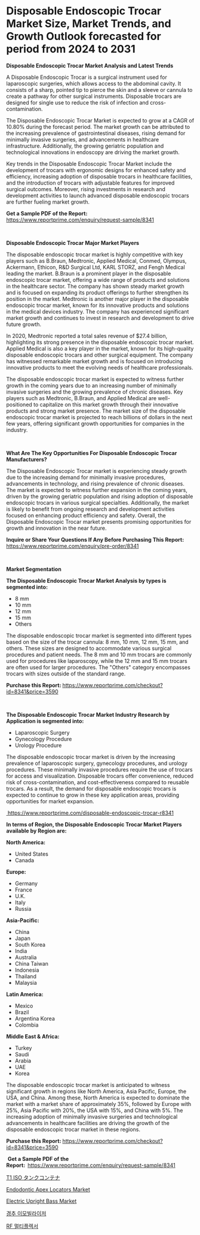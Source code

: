 <p><h1>Disposable Endoscopic Trocar Market Size, Market Trends, and Growth Outlook forecasted for period from 2024 to 2031</h1></p><p><strong>Disposable Endoscopic Trocar Market Analysis and Latest Trends</strong></p>
<p><p>A Disposable Endoscopic Trocar is a surgical instrument used for laparoscopic surgeries, which allows access to the abdominal cavity. It consists of a sharp, pointed tip to pierce the skin and a sleeve or cannula to create a pathway for other surgical instruments. Disposable trocars are designed for single use to reduce the risk of infection and cross-contamination.</p><p>The Disposable Endoscopic Trocar Market is expected to grow at a CAGR of 10.80% during the forecast period. The market growth can be attributed to the increasing prevalence of gastrointestinal diseases, rising demand for minimally invasive surgeries, and advancements in healthcare infrastructure. Additionally, the growing geriatric population and technological innovations in endoscopy are driving the market growth.</p><p>Key trends in the Disposable Endoscopic Trocar Market include the development of trocars with ergonomic designs for enhanced safety and efficiency, increasing adoption of disposable trocars in healthcare facilities, and the introduction of trocars with adjustable features for improved surgical outcomes. Moreover, rising investments in research and development activities to launch advanced disposable endoscopic trocars are further fueling market growth.</p></p>
<p><strong>Get a Sample PDF of the Report:&nbsp;</strong> <a href="https://www.reportprime.com/enquiry/request-sample/8341">https://www.reportprime.com/enquiry/request-sample/8341</a></p>
<p>&nbsp;</p>
<p><strong>Disposable Endoscopic Trocar Major Market Players</strong></p>
<p><p>The disposable endoscopic trocar market is highly competitive with key players such as B.Braun, Medtronic, Applied Medical, Conmed, Olympus, Ackermann, Ethicon, R&D Surgical Ltd, KARL STORZ, and Fengh Medical leading the market. B.Braun is a prominent player in the disposable endoscopic trocar market, offering a wide range of products and solutions in the healthcare sector. The company has shown steady market growth and is focused on expanding its product offerings to further strengthen its position in the market. Medtronic is another major player in the disposable endoscopic trocar market, known for its innovative products and solutions in the medical devices industry. The company has experienced significant market growth and continues to invest in research and development to drive future growth. </p><p>In 2020, Medtronic reported a total sales revenue of $27.4 billion, highlighting its strong presence in the disposable endoscopic trocar market. Applied Medical is also a key player in the market, known for its high-quality disposable endoscopic trocars and other surgical equipment. The company has witnessed remarkable market growth and is focused on introducing innovative products to meet the evolving needs of healthcare professionals. </p><p>The disposable endoscopic trocar market is expected to witness further growth in the coming years due to an increasing number of minimally invasive surgeries and the growing prevalence of chronic diseases. Key players such as Medtronic, B.Braun, and Applied Medical are well-positioned to capitalize on this market growth through their innovative products and strong market presence. The market size of the disposable endoscopic trocar market is projected to reach billions of dollars in the next few years, offering significant growth opportunities for companies in the industry.</p></p>
<p>&nbsp;</p>
<p><strong>What Are The Key Opportunities For Disposable Endoscopic Trocar Manufacturers?</strong></p>
<p><p>The Disposable Endoscopic Trocar market is experiencing steady growth due to the increasing demand for minimally invasive procedures, advancements in technology, and rising prevalence of chronic diseases. The market is expected to witness further expansion in the coming years, driven by the growing geriatric population and rising adoption of disposable endoscopic trocars in various surgical specialties. Additionally, the market is likely to benefit from ongoing research and development activities focused on enhancing product efficiency and safety. Overall, the Disposable Endoscopic Trocar market presents promising opportunities for growth and innovation in the near future.</p></p>
<p><strong>Inquire or Share Your Questions If Any Before Purchasing This Report:</strong> <a href="https://www.reportprime.com/enquiry/pre-order/8341">https://www.reportprime.com/enquiry/pre-order/8341</a></p>
<p>&nbsp;</p>
<p><strong>Market Segmentation</strong></p>
<p><strong>The Disposable Endoscopic Trocar Market Analysis by types is segmented into:</strong></p>
<p><ul><li>8 mm</li><li>10 mm</li><li>12 mm</li><li>15 mm</li><li>Others</li></ul></p>
<p><p>The disposable endoscopic trocar market is segmented into different types based on the size of the trocar cannula: 8 mm, 10 mm, 12 mm, 15 mm, and others. These sizes are designed to accommodate various surgical procedures and patient needs. The 8 mm and 10 mm trocars are commonly used for procedures like laparoscopy, while the 12 mm and 15 mm trocars are often used for larger procedures. The "Others" category encompasses trocars with sizes outside of the standard range.</p></p>
<p><strong>Purchase this Report:&nbsp;</strong><a href="https://www.reportprime.com/checkout?id=8341&price=3590">https://www.reportprime.com/checkout?id=8341&price=3590</a></p>
<p>&nbsp;</p>
<p><strong>The Disposable Endoscopic Trocar Market Industry Research by Application is segmented into:</strong></p>
<p><ul><li>Laparoscopic Surgery</li><li>Gynecology Procedure</li><li>Urology Procedure</li></ul></p>
<p><p>The disposable endoscopic trocar market is driven by the increasing prevalence of laparoscopic surgery, gynecology procedures, and urology procedures. These minimally invasive procedures require the use of trocars for access and visualization. Disposable trocars offer convenience, reduced risk of cross-contamination, and cost-effectiveness compared to reusable trocars. As a result, the demand for disposable endoscopic trocars is expected to continue to grow in these key application areas, providing opportunities for market expansion.</p></p>
<p><a href="https://www.reportprime.com/disposable-endoscopic-trocar-r8341">&nbsp;https://www.reportprime.com/disposable-endoscopic-trocar-r8341</a></p>
<p><strong>In terms of Region, the Disposable Endoscopic Trocar Market Players available by Region are:</strong></p>
<p>
    <p> <strong> North America: </strong>
        <ul>
            <li>United States</li>
            <li>Canada</li>
        </ul>
        </p> 
    <p> <strong> Europe: </strong>
        <ul>
            <li>Germany</li>
            <li>France</li>
            <li>U.K.</li>
            <li>Italy</li>
            <li>Russia</li>
        </ul>
        </p> 
    <p> <strong> Asia-Pacific: </strong>
        <ul>
            <li>China</li>
            <li>Japan</li>
            <li>South Korea</li>
            <li>India</li>
            <li>Australia</li>
            <li>China Taiwan</li>
            <li>Indonesia</li>
            <li>Thailand</li>
            <li>Malaysia</li>
        </ul>
        </p> 
    <p> <strong> Latin America: </strong>
        <ul>
            <li>Mexico</li>
            <li>Brazil</li>
            <li>Argentina Korea</li>
            <li>Colombia</li>
        </ul>
        </p> 
    <p> <strong> Middle East & Africa: </strong>
        <ul>
            <li>Turkey</li>
            <li>Saudi</li>
            <li>Arabia</li>
            <li>UAE</li>
            <li>Korea</li>
        </ul>
    </p>
    </p>
<p><p>The disposable endoscopic trocar market is anticipated to witness significant growth in regions like North America, Asia Pacific, Europe, the USA, and China. Among these, North America is expected to dominate the market with a market share of approximately 35%, followed by Europe with 25%, Asia Pacific with 20%, the USA with 15%, and China with 5%. The increasing adoption of minimally invasive surgeries and technological advancements in healthcare facilities are driving the growth of the disposable endoscopic trocar market in these regions.</p></p>
<p><strong>Purchase this Report: </strong><a href="https://www.reportprime.com/checkout?id=8341&price=3590">https://www.reportprime.com/checkout?id=8341&price=3590</a></p>
<p>&nbsp;<strong>Get a Sample PDF of the Report:&nbsp;&nbsp;</strong><a href="https://www.reportprime.com/enquiry/request-sample/8341">https://www.reportprime.com/enquiry/request-sample/8341</a></p>
<p><strong></strong></p>
<p><p><a href="https://github.com/kegley4963/Market-Research-Report-List-1/blob/main/552903777235.md">T1 ISO タンクコンテナ</a></p><p><a href="https://github.com/AndreanneHane2023/Market-Research-Report-List-1/blob/main/endodontic-apex-locators-market.md">Endodontic Apex Locators Market</a></p><p><a href="https://issuu.com/reportprime-2/docs/electric-upright-bass-market-size-2030.pptx">Electric Upright Bass Market</a></p><p><a href="https://github.com/wallacBahrtyinger567686/Market-Research-Report-List-1/blob/main/573300573017.md">경추 이모빌라이저</a></p><p><a href="https://medium.com/@mayekuhic00/rf-%EB%8B%A4%EC%A4%91%EB%B3%B5%EC%84%A0%EA%B8%B0-%EC%8B%9C%EC%9E%A5-%EC%9C%A0%ED%98%95-%EC%9D%91%EC%9A%A9-%EB%B0%8F-%EC%A7%80%EB%A6%AC%EC%97%90-%EB%8C%80%ED%95%9C-%ED%8F%AC%EA%B4%84%EC%A0%81-%ED%8F%89%EA%B0%80-a04ba6e92e0d">RF 멀티플렉서</a></p></p>